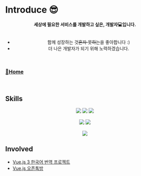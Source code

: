 <div>
  <div>
    <h1>Introduce 😎</h1>
    <p align="center">
      <strong>세상에 필요한 서비스를 개발하고 싶은, 개발자💻입니다.</strong><br />
      <br />
      <ul align="center">
        <li align="center">함께 성장하는 것<del>혼자 못하는</del>을 좋아합니다 :)</li>
        <li align="center">더 나은 개발자가 되기 위해 노력하겠습니다.</li>
      </ul>
      <br />
      <a target="_blank" href="https://dyel.notion.site/Dyel-Park-d0cbbcccc421470698ff3a3d23709caa">
        <h3>🏡Home</h3>
      </a>
    </p>
  </div>
  <br />
  <div>
    <h2>Skills</h2>
    <div>
      <div align="center">
        <img src="https://img.shields.io/badge/%20-F7DF1E?style=flat&label=JavaScript&labelColor=F7DF1E&logo=JavaScript&logoColor=white" />
        <img src="https://img.shields.io/badge/%20-4FC08D?style=flat&label=Vue.js&labelColor=4FC08D&logo=Vue.js&logoColor=white" />
        <img src="https://img.shields.io/badge/%20-000?style=flat&label=Next.js&labelColor=000&logo=Next.js&logoColor=white" />
      </div>
      <br />
      <div align="center">
        <img src="https://img.shields.io/badge/%20-0052cc?style=flat&label=Confluence&labelColor=0052cc&logo=Confluence&logoColor=white" />
        <img src="https://img.shields.io/badge/%20-0052cc?style=flat&label=Jira&labelColor=0052cc&logo=Jira&logoColor=white" />
      </div>
    </div>
  </div>
  <br />
  <div align="center">
    <img src="https://github-readme-stats.vercel.app/api?username=ParkDyel&show_icons=true&theme=highcontrast">
  </div>
  <div>
    <h2> Involved </h2>
    <ul>
      <li>
        <a href="https://github.com/vuejs-kr/docs-next/">
          Vue.js 3 한국어 번역 프로젝트
        </a>
      </li>
      <li>
        <a href="https://open.kakao.com/o/gqwOPC5">
          Vue.js 오픈톡방
        </a>
      </li>
    </ul>
  </div>
</div>
